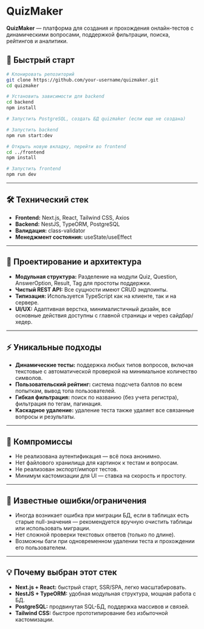 # QuizMaker

**QuizMaker** — платформа для создания и прохождения онлайн-тестов с динамическими вопросами, поддержкой фильтрации, поиска, рейтингов и аналитики.

## 🚀 Быстрый старт

```bash
# Клонировать репозиторий
git clone https://github.com/your-username/quizmaker.git
cd quizmaker

# Установить зависимости для backend
cd backend
npm install

# Запустить PostgreSQL, создать БД quizmaker (если еще не создана)

# Запустить backend
npm run start:dev

# Открыть новую вкладку, перейти во frontend
cd ../frontend
npm install

# Запустить frontend
npm run dev
```
---

## 🛠️ Технический стек

- **Frontend:** Next.js, React, Tailwind CSS, Axios
- **Backend:** NestJS, TypeORM, PostgreSQL
- **Валидация:** class-validator
- **Менеджмент состояния:** useState/useEffect

---

## 📐 Проектирование и архитектура

- **Модульная структура:** Разделение на модули Quiz, Question, AnswerOption, Result, Tag для простоты поддержки.
- **Чистый REST API:** Все сущности имеют CRUD эндпоинты.
- **Типизация:** Используется TypeScript как на клиенте, так и на сервере.
- **UI/UX:** Адаптивная верстка, минималистичный дизайн, все основные действия доступны с главной страницы и через сайдбар/хедер.

---

## ⚡ Уникальные подходы

- **Динамические тесты:** поддержка любых типов вопросов, включая текстовые с автоматической проверкой на минимальное количество символов.
- **Пользовательский рейтинг:** система подсчета баллов по всем попыткам, вывод топа пользователей.
- **Гибкая фильтрация:** поиск по названию (без учета регистра), фильтрация по тегам, пагинация.
- **Каскадное удаление:** удаление теста также удаляет все связанные вопросы и результаты.

---

## 🤝 Компромиссы

- Не реализована аутентификация — всё пока анонимно.
- Нет файлового хранилища для картинок к тестам и вопросам.
- Не реализован экспорт/импорт тестов.
- Минимум кастомизации для UI — ставка на скорость и простоту.

---

## 🐞 Известные ошибки/ограничения

- Иногда возникает ошибка при миграции БД, если в таблицах есть старые null-значения — рекомендуется вручную очистить таблицы или использовать миграции.
- Нет сложной проверки текстовых ответов (только по длине).
- Возможны баги при одновременном удалении теста и прохождении его пользователем.

---

## 💡 Почему выбран этот стек

- **Next.js + React:** быстрый старт, SSR/SPA, легко масштабировать.
- **NestJS + TypeORM:** удобная модульная структура, мощная работа с БД.
- **PostgreSQL:** продвинутая SQL-БД, поддержка массивов и связей.
- **Tailwind CSS:** быстрое прототипирование без избыточной кастомизации.
